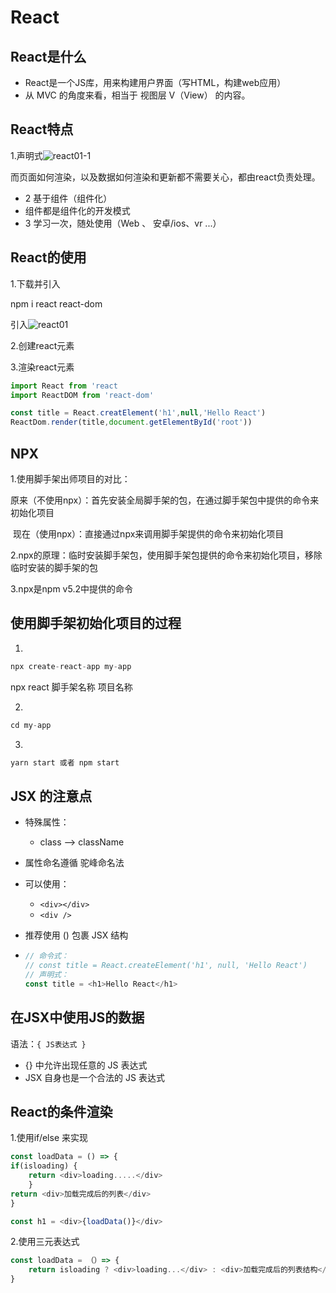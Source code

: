 # React

## React是什么

- React是一个JS库，用来构建用户界面（写HTML，构建web应用）
- 从 MVC 的角度来看，相当于 视图层 V（View） 的内容。

## React特点

1.声明式![react01-1](F:\myStudy\fighting\React\react01-1.png)

而页面如何渲染，以及数据如何渲染和更新都不需要关心，都由react负责处理。

- 2 基于组件（组件化）
- 组件都是组件化的开发模式
- 3 学习一次，随处使用（Web 、 安卓/ios、vr ...）

## React的使用

1.下载并引入

npm i react react-dom

引入![react01](F:\myStudy\fighting\React\react01.png)

2.创建react元素

3.渲染react元素

```js
import React from 'react
import ReactDOM from 'react-dom'

const title = React.creatElement('h1',null,'Hello React')
ReactDom.render(title,document.getElementById('root'))
```

## NPX

1.使用脚手架出师项目的对比：

​	原来（不使用npx）：首先安装全局脚手架的包，在通过脚手架包中提供的命令来初始化项目

​	现在（使用npx）：直接通过npx来调用脚手架提供的命令来初始化项目

2.npx的原理：临时安装脚手架包，使用脚手架包提供的命令来初始化项目，移除临时安装的脚手架的包

3.npx是npm v5.2中提供的命令

## 使用脚手架初始化项目的过程

1.

```js
npx create-react-app my-app
```

npx react 脚手架名称 项目名称

2.

```js
cd my-app
```

3.

```js
yarn start 或者 npm start
```

## JSX 的注意点

- 特殊属性：

  - class --> className

- 属性命名遵循 驼峰命名法

- 可以使用：

  - `<div></div>`
  - `<div />`

- 推荐使用 () 包裹 JSX 结构

- ```js
  // 命令式：
  // const title = React.createElement('h1', null, 'Hello React')
  // 声明式：
  const title = <h1>Hello React</h1>
  
  ```

## 在JSX中使用JS的数据

语法：`{ JS表达式 }`

- {} 中允许出现任意的 JS 表达式
- JSX 自身也是一个合法的 JS 表达式

## React的条件渲染

1.使用if/else 来实现

```js
const loadData = () => {
if(isloading) {
	return <div>loading.....</div>
	}
return <div>加载完成后的列表</div>
}

const h1 = <div>{loadData()}</div>
```



2.使用三元表达式

```js
const loadData = （）=> {
	return isloading ? <div>loading...</div> : <div>加载完成后的列表结构</div>
}
```


